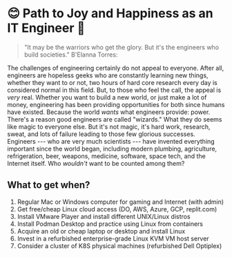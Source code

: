 # 😊 Path to Joy and Happiness as an IT Engineer 📖

> "It may be the warriors who get the glory. But it's the engineers who
build societies." B'Elanna Torres:

The challenges of engineering certainly do not appeal to everyone. After
all, engineers are hopeless geeks who are constantly learning new
things, whether they want to or not, two hours of hard core research
every day is considered normal in this field. But, to those who feel the
call, the appeal is *very* real. Whether you want to build a new world,
or just make a lot of money, engineering has been providing
opportunities for both since humans have existed. Because the world
*wants* what engineers provide: power. There's a reason good engineers
are called "wizards." What they do seems like magic to everyone else.
But it's not magic, it's hard work, research, sweat, and lots of failure
leading to those few glorious successes. Engineers --- who are very much
scientists --- have invented everything important since the world began,
including modern plumbing, agriculture, refrigeration, beer, weapons,
medicine, software, space tech, and the Internet itself. Who *wouldn't*
want to be counted among them?

## What to get when?

1.  Regular Mac or Windows computer for gaming and Internet (with admin)
2.  Get free/cheap Linux cloud access (DO, AWS, Azure, GCP, replit.com)
3.  Install VMware Player and install different UNIX/Linux distros
4.  Install Podman Desktop and practice using Linux from containers
5.  Acquire an old or cheap laptop or desktop and install Linux
6.  Invest in a refurbished enterprise-grade Linux KVM VM host server
7.  Consider a cluster of K8S physical machines (refurbished Dell Optiplex)

